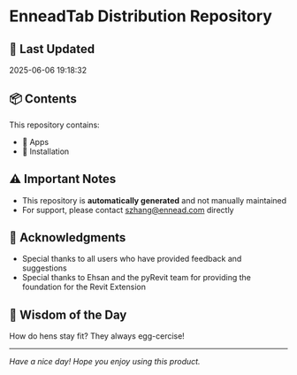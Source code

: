 # EnneadTab Distribution Repository

## 📅 Last Updated
2025-06-06 19:18:32



## 📦 Contents
This repository contains:
- 📂 Apps
- 📂 Installation

## ⚠️ Important Notes
- This repository is **automatically generated** and not manually maintained
- For support, please contact szhang@ennead.com directly

## 🙏 Acknowledgments
- Special thanks to all users who have provided feedback and suggestions
- Special thanks to Ehsan and the pyRevit team for providing the foundation for the Revit Extension

## 💭 Wisdom of the Day
How do hens stay fit? They always egg-cercise!

---
*Have a nice day! Hope you enjoy using this product.*
